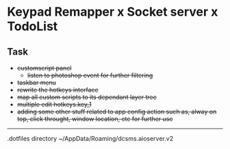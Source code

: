 # Keypad Remapper x Socket server x TodoList
## Task
- ~~customscript panel~~
  - ~~listen to photoshop event for further filtering~~
- ~~taskbar menu~~
- ~~rewrite the hotkeys interface~~
- ~~map all custom scripts to its dependant layer tree~~
- ~~multiple edit hotkeys.key_1~~
- ~~adding some other stuff related to app config action such as, alway on top, click throught, window location, etc for further use~~

---


.dotfiles directory
~/AppData/Roaming/dcsms.aioserver.v2
